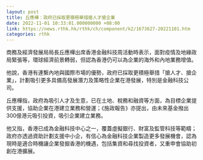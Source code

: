 ```yaml
---
layout: post
title: 丘應樺：政府已採取更積極舉措搶人才搶企業
date: 2022-11-01 10:33:01.000000000 +08:00
link: https://news.rthk.hk/rthk/ch/component/k2/1673627-20221101.htm
categories: rthk
---
```


商務及經濟發展局局長丘應樺出席香港金融科技周活動時表示，面對疫情及地緣政局緊張等，環球經濟前景轉弱，但認為香港仍可以為企業的海外和內地業務增值。

他說，香港有連繫內地與國際市場的優勢，政府已採取更積極舉措「搶人才、搶企業」，計劃吸引更多具備高發展潛力及策略性企業在港發展，特別是金融科技公司。

丘應樺指，政府為吸引人才及生意，已在土地、稅務和融資等方面，為目標企業提供支援，協助企業在港建立業務和營運；《施政報告》亦提出，由未來基金撥出300億港元吸引投資，吸引企業建立業務。

他又指，香港已成為金融科技中心之一，覆蓋虛擬銀行、財富及監管科技等範疇；政府亦透過資助計劃支援中小企，有信心為金融科技企業製造更多發展機會，認為現時是適合時機讓企業發掘香港的機遇，包括集資和尋找投資者，又重申會協助初創在港擴展。
